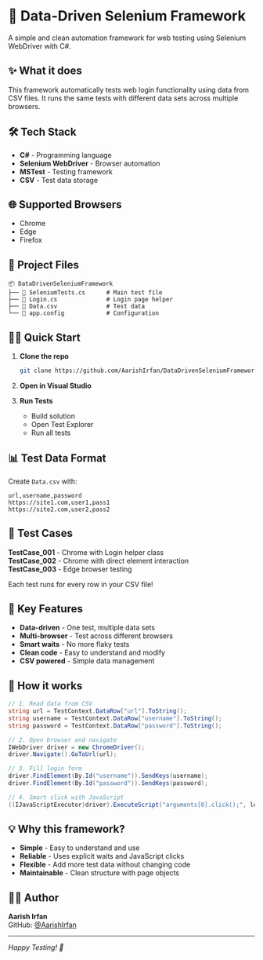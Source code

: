# 🚀 Data-Driven Selenium Framework

A simple and clean automation framework for web testing using Selenium WebDriver with C#.

## ✨ What it does

This framework automatically tests web login functionality using data from CSV files. It runs the same tests with different data sets across multiple browsers.

## 🛠️ Tech Stack

- **C#** - Programming language
- **Selenium WebDriver** - Browser automation
- **MSTest** - Testing framework
- **CSV** - Test data storage

## 🌐 Supported Browsers

- Chrome
- Edge  
- Firefox

## 📁 Project Files

```
📦 DataDrivenSeleniumFramework
├── 📄 SeleniumTests.cs      # Main test file
├── 📄 Login.cs              # Login page helper
├── 📄 Data.csv              # Test data
└── 📄 app.config            # Configuration
```

## 🏃‍♂️ Quick Start

1. **Clone the repo**
   ```bash
   git clone https://github.com/AarishIrfan/DataDrivenSeleniumFramework.git
   ```

2. **Open in Visual Studio**

3. **Run Tests**
   - Build solution
   - Open Test Explorer
   - Run all tests

## 📊 Test Data Format

Create `Data.csv` with:
```csv
url,username,password
https://site1.com,user1,pass1
https://site2.com,user2,pass2
```

## 🧪 Test Cases

**TestCase_001** - Chrome with Login helper class  
**TestCase_002** - Chrome with direct element interaction  
**TestCase_003** - Edge browser testing  

Each test runs for every row in your CSV file!

## 🎯 Key Features

- **Data-driven** - One test, multiple data sets
- **Multi-browser** - Test across different browsers  
- **Smart waits** - No more flaky tests
- **Clean code** - Easy to understand and modify
- **CSV powered** - Simple data management

## 🔧 How it works

```csharp
// 1. Read data from CSV
string url = TestContext.DataRow["url"].ToString();
string username = TestContext.DataRow["username"].ToString();
string password = TestContext.DataRow["password"].ToString();

// 2. Open browser and navigate
IWebDriver driver = new ChromeDriver();
driver.Navigate().GoToUrl(url);

// 3. Fill login form
driver.FindElement(By.Id("username")).SendKeys(username);
driver.FindElement(By.Id("password")).SendKeys(password);

// 4. Smart click with JavaScript
((IJavaScriptExecutor)driver).ExecuteScript("arguments[0].click();", loginButton);
```

## 💡 Why this framework?

- **Simple** - Easy to understand and use
- **Reliable** - Uses explicit waits and JavaScript clicks
- **Flexible** - Add more test data without changing code
- **Maintainable** - Clean structure with page objects

## 👨‍💻 Author

**Aarish Irfan**  
GitHub: [@AarishIrfan](https://github.com/AarishIrfan)

---
*Happy Testing! 🎉*
